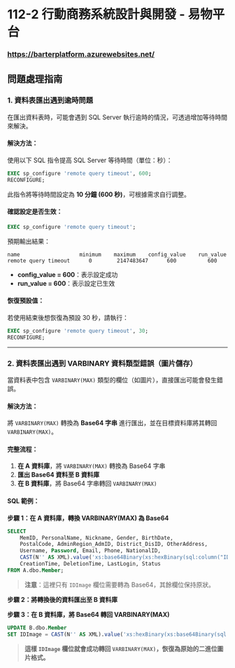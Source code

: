 # 112-2 行動商務系統設計與開發 - 易物平台

### https://barterplatform.azurewebsites.net/

## 問題處理指南

### 1. 資料表匯出遇到逾時問題
在匯出資料表時，可能會遇到 SQL Server 執行逾時的情況，可透過增加等待時間來解決。

#### 解決方法：
使用以下 SQL 指令提高 SQL Server 等待時間（單位：秒）：
```sql
EXEC sp_configure 'remote query timeout', 600;
RECONFIGURE;
```
此指令將等待時間設定為 **10 分鐘 (600 秒)**，可根據需求自行調整。

#### 確認設定是否生效：
```sql
EXEC sp_configure 'remote query timeout';
```
預期輸出結果：
```
name                   minimum    maximum    config_value    run_value
remote query timeout      0        2147483647      600          600
```
- **config_value = 600**：表示設定成功
- **run_value = 600**：表示設定已生效

#### 恢復預設值：
若使用結束後想恢復為預設 30 秒，請執行：
```sql
EXEC sp_configure 'remote query timeout', 30;
RECONFIGURE;
```

---

### 2. 資料表匯出遇到 VARBINARY 資料類型錯誤（圖片儲存）
當資料表中包含 `VARBINARY(MAX)` 類型的欄位（如圖片），直接匯出可能會發生錯誤。

#### 解決方法：
將 `VARBINARY(MAX)` 轉換為 **Base64 字串** 進行匯出，並在目標資料庫將其轉回 `VARBINARY(MAX)`。

#### 完整流程：
1. **在 A 資料庫**，將 `VARBINARY(MAX)` 轉換為 Base64 字串
2. **匯出 Base64 資料至 B 資料庫**
3. **在 B 資料庫**，將 Base64 字串轉回 `VARBINARY(MAX)`

#### SQL 範例：
**步驟 1：在 A 資料庫，轉換 VARBINARY(MAX) 為 Base64**
```sql
SELECT
    MemID, PersonalName, Nickname, Gender, BirthDate,
    PostalCode, AdminRegion_AdmID, District_DisID, OtherAddress,
    Username, Password, Email, Phone, NationalID,
    CAST(N'' AS XML).value('xs:base64Binary(xs:hexBinary(sql:column("IDImage")))', 'NVARCHAR(MAX)') AS IDImage_Base64,
    CreationTime, DeletionTime, LastLogin, Status
FROM A.dbo.Member;
```
> **注意**：這裡只有 `IDImage` 欄位需要轉為 Base64，其餘欄位保持原狀。

**步驟 2：將轉換後的資料匯出至 B 資料庫**

**步驟 3：在 B 資料庫，將 Base64 轉回 VARBINARY(MAX)**
```sql
UPDATE B.dbo.Member
SET IDImage = CAST(N'' AS XML).value('xs:hexBinary(xs:base64Binary(sql:column("IDImage_Base64")))', 'VARBINARY(MAX)');
```
> **這樣 `IDImage` 欄位就會成功轉回 `VARBINARY(MAX)`，恢復為原始的二進位圖片格式。**

